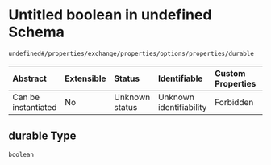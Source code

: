 # Untitled boolean in undefined Schema

```txt
undefined#/properties/exchange/properties/options/properties/durable
```



| Abstract            | Extensible | Status         | Identifiable            | Custom Properties | Additional Properties | Access Restrictions | Defined In                                                                     |
| :------------------ | :--------- | :------------- | :---------------------- | :---------------- | :-------------------- | :------------------ | :----------------------------------------------------------------------------- |
| Can be instantiated | No         | Unknown status | Unknown identifiability | Forbidden         | Allowed               | none                | [publisher.schema.json*](../json/publisher.schema.json "open original schema") |

## durable Type

`boolean`
